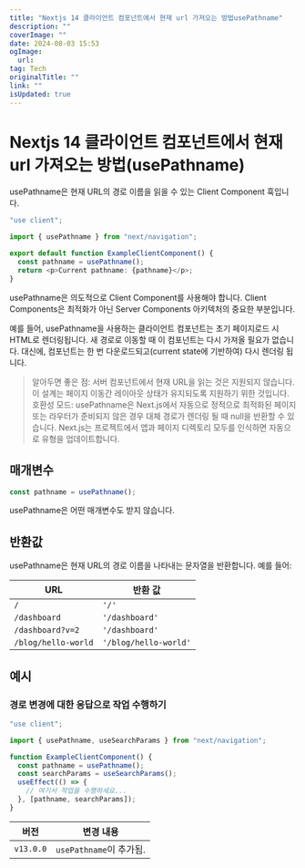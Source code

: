```yaml
---
title: "Nextjs 14 클라이언트 컴포넌트에서 현재 url 가져오는 방법usePathname"
description: ""
coverImage: ""
date: 2024-08-03 15:53
ogImage: 
  url: 
tag: Tech
originalTitle: ""
link: ""
isUpdated: true
---
```






# Nextjs 14 클라이언트 컴포넌트에서 현재 url 가져오는 방법(usePathname)

usePathname은 현재 URL의 경로 이름을 읽을 수 있는 Client Component 훅입니다.

```typescript
"use client";

import { usePathname } from "next/navigation";

export default function ExampleClientComponent() {
  const pathname = usePathname();
  return <p>Current pathname: {pathname}</p>;
}
```

usePathname은 의도적으로 Client Component를 사용해야 합니다. Client Components은 최적화가 아닌 Server Components 아키텍처의 중요한 부분입니다.

<div class="content-ad"></div>

예를 들어, usePathname을 사용하는 클라이언트 컴포넌트는 초기 페이지로드 시 HTML로 렌더링됩니다. 새 경로로 이동할 때 이 컴포넌트는 다시 가져올 필요가 없습니다. 대신에, 컴포넌트는 한 번 다운로드되고(current state에 기반하여) 다시 렌더링 됩니다.

> 알아두면 좋은 점:
> 서버 컴포넌트에서 현재 URL을 읽는 것은 지원되지 않습니다. 이 설계는 페이지 이동간 레이아웃 상태가 유지되도록 지원하기 위한 것입니다.
> 호환성 모드:
> usePathname은 Next.js에서 자동으로 정적으로 최적화된 페이지 또는 라우터가 준비되지 않은 경우 대체 경로가 렌더링 될 때 null을 반환할 수 있습니다.
> Next.js는 프로젝트에서 앱과 페이지 디렉토리 모두를 인식하면 자동으로 유형을 업데이트합니다.

## 매개변수

```js
const pathname = usePathname();
```

<div class="content-ad"></div>

usePathname은 어떤 매개변수도 받지 않습니다.

## 반환값

usePathname은 현재 URL의 경로 이름을 나타내는 문자열을 반환합니다. 예를 들어:

| URL                 | 반환 값               |
| ------------------- | --------------------- |
| `/`                 | `'/'`                 |
| `/dashboard`        | `'/dashboard'`        |
| `/dashboard?v=2`    | `'/dashboard'`        |
| `/blog/hello-world` | `'/blog/hello-world'` |

<div class="content-ad"></div>

## 예시

### 경로 변경에 대한 응답으로 작업 수행하기

```typescript
"use client";

import { usePathname, useSearchParams } from "next/navigation";

function ExampleClientComponent() {
  const pathname = usePathname();
  const searchParams = useSearchParams();
  useEffect(() => {
    // 여기서 작업을 수행하세요...
  }, [pathname, searchParams]);
}
```

| 버전      | 변경 내용               |
| --------- | ----------------------- |
| `v13.0.0` | `usePathname`이 추가됨. |

<div class="content-ad"></div>
